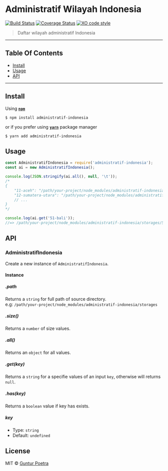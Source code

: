 # Administratif Wilayah Indonesia
[![Build Status](https://travis-ci.org/iguntur/administratif-indonesia.svg?branch=master)](https://travis-ci.org/iguntur/administratif-indonesia) [![Coverage Status](https://coveralls.io/repos/github/iguntur/administratif-indonesia/badge.svg)](https://coveralls.io/github/iguntur/administratif-indonesia) [![XO code style](https://img.shields.io/badge/code_style-XO-5ed9c7.svg)](https://github.com/sindresorhus/xo)

> Daftar wilayah administratif Indonesia

---

## Table Of Contents

- [Install](#install)
- [Usage](#usage)
- [API](#api)

---


## Install

Using [__`npm`__](https://npmjs.com)

```
$ npm install administratif-indonesia
```

or if you prefer using [__`yarn`__](https://yarnpkg.com) package manager

```
$ yarn add administratif-indonesia
```


## Usage

```js
const AdministratifIndonesia = require('administratif-indonesia');
const ai = new AdministratifIndonesia();

console.log(JSON.stringify(ai.all(), null, '\t'));
/*
{
    "11-aceh": "/path/your-project/node_modules/administratif-indonesia/storages/11-aceh.json",
    "12-sumatera-utara": "/path/your-project/node_modules/administratif-indonesia/storages/12-sumatera-utara.json",
    // ...
}
*/

console.log(ai.get('51-bali'));
//=> /path/your-project/node_modules/administratif-indonesia/storages/51-bali.json
```

## API

### AdministratifIndonesia

Create a new instance of `AdministratifIndonesia`.

#### Instance

##### .path

Returns a `string` for full path of source directory. <br>
e.g: `/path/your-project/node_modules/administratif-indonesia/storages`

##### .size()

Returns a `number` of size values.

##### .all()

Returns an `object` for all values.

##### .get(key)

Returns a `string` for a specifie values of an input `key`, otherwise will returns `null`.

##### .has(key)

Returns a `boolean` value if key has exists.

##### key

- Type: `string`
- Default: `undefined`


## License

MIT © [Guntur Poetra](https://github.com/iguntur)
